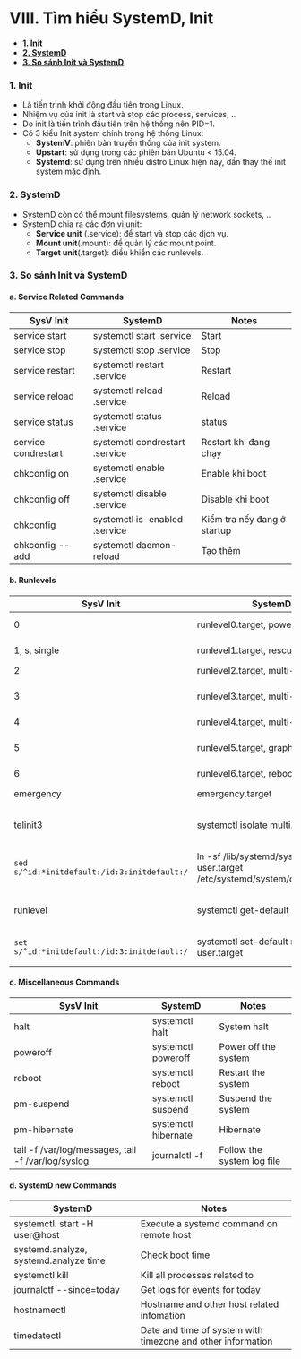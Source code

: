 # VIII. Tìm hiểu SystemD, Init

* **[1. Init](#chapter-1)**
* **[2. SystemD](#chapter-2)**
* **[3. So sánh Init và SystemD](#chapter-3)**

<a name="chapter-1"></a>
### 1. Init

- Là tiến trình khởi động đầu tiên trong Linux.
- Nhiệm vụ của init là start và stop các process, services, .. 
- Do init là tiến trình đầu tiên trên hệ thống nên PID=1.
- Có 3 kiểu Init system chính trong hệ thống Linux:
  - **SystemV**: phiên bản truyền thống của init system.
  - **Upstart**: sử dụng trong các phiên bản Ubuntu < 15.04.
  - **Systemd**: sử dụng trên nhiều distro Linux hiện nay, dần thay thế init system mặc định.

<a name="chapter-2"></a>
### 2. SystemD

- SystemD còn có thể mount filesystems, quản lý network sockets, ..
- SystemD chia ra các đơn vị unit:
  - **Service unit** (.service): để start và stop các dịch vụ.
  - **Mount unit**(.mount): để quản lý các mount point.
  - **Target unit**(.target): điều khiển các runlevels.

<a name="chapter-3"></a>
### 3. So sánh Init và SystemD

#### a. Service Related Commands
| SysV Init | SystemD | Notes |
| --- | --- | --- |
| service <service> start | systemctl start <service>.service | Start <service> |
| service <service> stop | systemctl stop <service>.service | Stop <service> |
| service <service> restart | systemctl restart <service>.service | Restart <service> |
| service <service> reload | systemctl reload <service>.service | Reload <service> |
| service <service> status | systemctl status <service>.service | <service> status |
| service <service> condrestart | systemctl condrestart <service>.service | Restart khi <service> đang chạy |
| chkconfig <service> on | systemctl enable <systemctl>.service | Enable <service> khi boot |
| chkconfig <service> off | systemctl disable <systemctl>.service | Disable <service> khi boot |
| chkconfig <service> | systemctl is-enabled <systemctl>.service | Kiểm tra nếy <service> đang ở startup |
| chkconfig <service> --add | systemctl daemon-reload | Tạo thêm <service> |

#### b. Runlevels

| SysV Init | SystemD | Notes |
| --- | --- | --- |
| 0 | runlevel0.target, poweroff.target | Tạm dừng hệ thống |
| 1, s, single | runlevel1.target, rescue.target | Single user mode |
| 2 | runlevel2.target, multi-user.target | Multi user |
| 3 | runlevel3.target, multi-user.target | Multi user with network | 
| 4 | runlevel4.target, multi-user.target | |
| 5 | runlevel5.target, graphical.target | Multi user with graphical |
| 6 | runlevel6.target, reboot.target | Reboot |
| emergency | emergency.target | Emergency Shell |
| telinit3 | systemctl isolate multi.target | Change to multi user runlevel |
| `sed s/^id:*initdefault:/id:3:initdefault:/` | ln -sf /lib/systemd/system/multi-user.target /etc/systemd/system/default.target | Set multi-user target on next boot |
| runlevel | systemctl get-default | Check current runlevel |
| `set s/^id:*initdefault:/id:3:initdefault:/` | systemctl set-default multi-user.target | Change default runlevel |

#### c. Miscellaneous Commands

| SysV Init | SystemD | Notes |
| --- | --- | --- |
| halt | systemctl halt | System halt |
| poweroff | systemctl poweroff | Power off the system |
| reboot | systemctl reboot | Restart the system | 
| pm-suspend | systemctl suspend | Suspend the system |
| pm-hibernate | systemctl hibernate | Hibernate |
| tail -f /var/log/messages, tail -f /var/log/syslog | journalctl -f | Follow the system log file |

#### d. SystemD new Commands

| SystemD | Notes |
| --- | --- |
| systemctl.<service> start -H user@host | Execute a systemd command on remote host |
| systemd.analyze, systemd.analyze time | Check boot time |
| systemctl kill <service> | Kill all processes related to <service> |
| journalctf --since=today | Get logs for events for today |
| hostnamectl | Hostname and other host related infomation |
| timedatectl | Date and time of system with timezone and other information |
